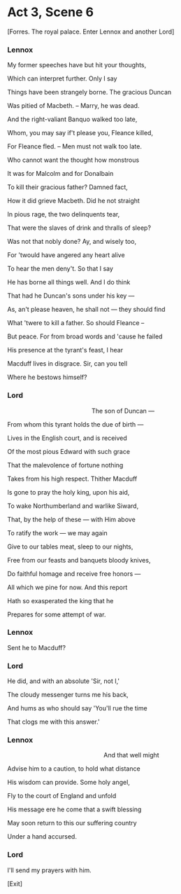 # Act 3, Scene 6

[Forres. The royal palace. Enter Lennox and another Lord]

### Lennox

My former speeches have but hit your thoughts,

Which can interpret further. Only I say

Things have been strangely borne. The gracious Duncan

Was pitied of Macbeth. – Marry, he was dead.

And the right-valiant Banquo walked too late,

Whom, you may say if't please you, Fleance killed,

For Fleance fled. – Men must not walk too late.

Who cannot want the thought how monstrous

It was for Malcolm and for Donalbain

To kill their gracious father? Damned fact,

How it did grieve Macbeth. Did he not straight

In pious rage, the two delinquents tear,

That were the slaves of drink and thralls of sleep?

Was not that nobly done? Ay, and wisely too,

For 'twould have angered any heart alive

To hear the men deny't. So that I say

He has borne all things well. And I do think

That had he Duncan's sons under his key — 

As, an't please heaven, he shall not — they should find

What 'twere to kill a father. So should Fleance –

But peace. For from broad words and 'cause he failed

His presence at the tyrant's feast, I hear

Macduff lives in disgrace. Sir, can you tell

Where he bestows himself?

### Lord

                                                 The son of Duncan —

From whom this tyrant holds the due of birth —

Lives in the English court, and is received

Of the most pious Edward with such grace

That the malevolence of fortune nothing

Takes from his high respect. Thither Macduff

Is gone to pray the holy king, upon his aid,

To wake Northumberland and warlike Siward,

That, by the help of these — with Him above

To ratify the work — we may again

Give to our tables meat, sleep to our nights,

Free from our feasts and banquets bloody knives,

Do faithful homage and receive free honors —

All which we pine for now. And this report

Hath so exasperated the king that he

Prepares for some attempt of war.

### Lennox

Sent he to Macduff?

### Lord

He did, and with an absolute 'Sir, not I,'

The cloudy messenger turns me his back,

And hums as who should say 'You'll rue the time

That clogs me with this answer.'

### Lennox

                                                        And that well might

Advise him to a caution, to hold what distance

His wisdom can provide. Some holy angel,

Fly to the court of England and unfold

His message ere he come that a swift blessing

May soon return to this our suffering country

Under a hand accursed.

### Lord

I'll send my prayers with him.

[Exit]